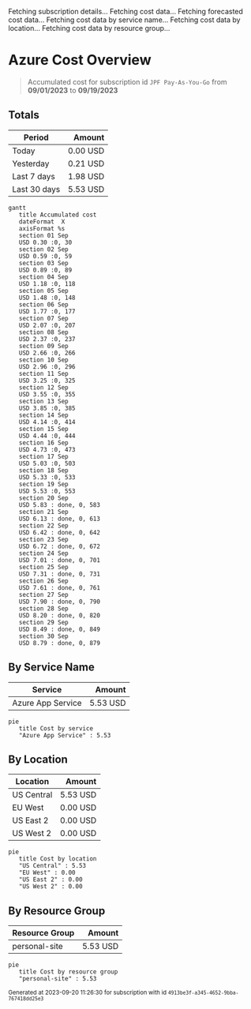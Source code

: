 Fetching subscription details...
Fetching cost data...
Fetching forecasted cost data...
Fetching cost data by service name...
Fetching cost data by location...
Fetching cost data by resource group...
# Azure Cost Overview

> Accumulated cost for subscription id `JPF Pay-As-You-Go` from **09/01/2023** to **09/19/2023**

## Totals

|Period|Amount|
|---|---:|
|Today|0.00 USD|
|Yesterday|0.21 USD|
|Last 7 days|1.98 USD|
|Last 30 days|5.53 USD|

```mermaid
gantt
   title Accumulated cost
   dateFormat  X
   axisFormat %s
   section 01 Sep
   USD 0.30 :0, 30
   section 02 Sep
   USD 0.59 :0, 59
   section 03 Sep
   USD 0.89 :0, 89
   section 04 Sep
   USD 1.18 :0, 118
   section 05 Sep
   USD 1.48 :0, 148
   section 06 Sep
   USD 1.77 :0, 177
   section 07 Sep
   USD 2.07 :0, 207
   section 08 Sep
   USD 2.37 :0, 237
   section 09 Sep
   USD 2.66 :0, 266
   section 10 Sep
   USD 2.96 :0, 296
   section 11 Sep
   USD 3.25 :0, 325
   section 12 Sep
   USD 3.55 :0, 355
   section 13 Sep
   USD 3.85 :0, 385
   section 14 Sep
   USD 4.14 :0, 414
   section 15 Sep
   USD 4.44 :0, 444
   section 16 Sep
   USD 4.73 :0, 473
   section 17 Sep
   USD 5.03 :0, 503
   section 18 Sep
   USD 5.33 :0, 533
   section 19 Sep
   USD 5.53 :0, 553
   section 20 Sep
   USD 5.83 : done, 0, 583
   section 21 Sep
   USD 6.13 : done, 0, 613
   section 22 Sep
   USD 6.42 : done, 0, 642
   section 23 Sep
   USD 6.72 : done, 0, 672
   section 24 Sep
   USD 7.01 : done, 0, 701
   section 25 Sep
   USD 7.31 : done, 0, 731
   section 26 Sep
   USD 7.61 : done, 0, 761
   section 27 Sep
   USD 7.90 : done, 0, 790
   section 28 Sep
   USD 8.20 : done, 0, 820
   section 29 Sep
   USD 8.49 : done, 0, 849
   section 30 Sep
   USD 8.79 : done, 0, 879
```

## By Service Name

|Service|Amount|
|---|---:|
|Azure App Service|5.53 USD|

```mermaid
pie
   title Cost by service
   "Azure App Service" : 5.53
```

## By Location

|Location|Amount|
|---|---:|
|US Central|5.53 USD|
|EU West|0.00 USD|
|US East 2|0.00 USD|
|US West 2|0.00 USD|

```mermaid
pie
   title Cost by location
   "US Central" : 5.53
   "EU West" : 0.00
   "US East 2" : 0.00
   "US West 2" : 0.00
```

## By Resource Group

|Resource Group|Amount|
|---|---:|
|personal-site|5.53 USD|

```mermaid
pie
   title Cost by resource group
   "personal-site" : 5.53
```

<sup>Generated at 2023-09-20 11:26:30 for subscription with id `4913be3f-a345-4652-9bba-767418dd25e3`</sup>

